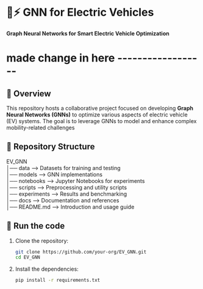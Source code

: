 # 🚗⚡ GNN for Electric Vehicles  
**Graph Neural Networks for Smart Electric Vehicle Optimization**  

# made change in here ------------------
## 📌 Overview  
This repository hosts a collaborative project focused on developing **Graph Neural Networks (GNNs)** to optimize various aspects of electric vehicle (EV) systems. The goal is to leverage GNNs to model and enhance complex mobility-related challenges

## 📂 Repository Structure  
EV_GNN\
│── data --> Datasets for training and testing\
│── models --> GNN implementations \
│── notebooks --> Jupyter Notebooks for experiments\
│── scripts --> Preprocessing and utility scripts\
│── experiments --> Results and benchmarking \
│── docs --> Documentation and references \
│── README.md --> Introduction and usage guide


## 🚀 Run the code
1. Clone the repository:  
   ```bash
   git clone https://github.com/your-org/EV_GNN.git
   cd EV_GNN
   ```
2. Install the dependencies:
    ```bash
    pip install -r requirements.txt
    ```
